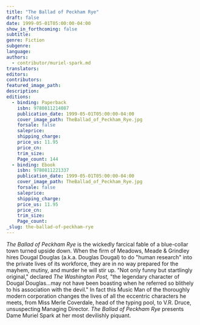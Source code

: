 ```yaml
---
title: "The Ballad of Peckham Rye"
draft: false
date: 1999-05-01T05:00:00-04:00
show_in_forthcoming: false
subtitle:
genre: Fiction
subgenre:
language:
authors:
  - contributor/muriel-spark.md
translators:
editors:
contributors:
featured_image_path:
description:
editions:
  - binding: Paperback
    isbn: 9780811214087
    publication_date: 1999-05-01T05:00:00-04:00
    cover_image_path: TheBallad_of_Peckham_Rye.jpg
    forsale: false
    saleprice:
    shipping_charge:
    price_us: 11.95
    price_cn:
    trim_size:
    Page_count: 144
  - binding: Ebook
    isbn: 9780811221337
    publication_date: 1999-05-01T05:00:00-04:00
    cover_image_path: TheBallad_of_Peckham_Rye.jpg
    forsale: false
    saleprice:
    shipping_charge:
    price_us: 11.95
    price_cn:
    trim_size:
    Page_count:
_slug: the-ballad-of-peckham-rye
---
```


_The Ballad of Peckham Rye_ is the wickedly farcical fable of a blue-collar town turned upside down. When the firm of Meadows, Meade & Grindley hires Dougal Douglas (a.k.a. Douglas Dougal) to do "human research" into the private lives of its workforce, they are in no way prepared for the mayhem, mutiny, and murder he will stir up. "Not only funny but startlingly original," declared _The Washington Post,_ "the legendary character of Dougal Douglas...may not have been boasting when he referred so blithely to his association with the devil." In fact this Music Man of the thoroughly modern corporation changes the lives of all the eccentric characters he meets, from Miss Merle Coverdale, head of the typing pool, to V.R. Druce, unsuspecting Managing Director. _The Ballad of Peckham Rye_ presents Dame Muriel Spark at her most devilishly piquant.

